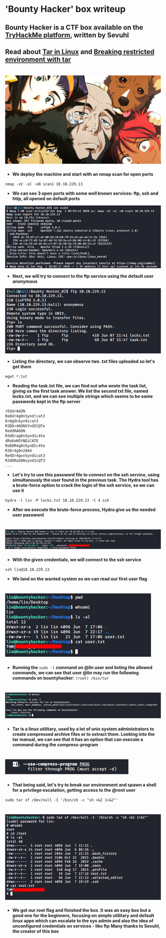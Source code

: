 # 'Bounty Hacker' box writeup
## Bounty Hacker is a CTF box available on the [TryHackMe platform](https://tryhackme.com), written by Sevuhl
## Read about [Tar in Linux](https://www.freecodecamp.org/news/tar-in-linux-example-tar-gz-tar-file-and-tar-directory-and-tar-compress-commands/) and [Breaking restricted environment with tar](https://gtfobins.github.io/gtfobins/tar/)
# ![bg](images/background.jpg?raw=true "Title")
+ **We deploy the machine and start with an nmap scan for open ports**


``nmap -sV -sC -oN scan1 10.10.229.13``
      
+ **We can see 3 open ports with some well known services: ftp, ssh and http, all opened on default ports**

![1](images/nmap_scan.jpg?raw=true "Nmap_scan")

+ **Next, we will try to connect to the ftp service using the default user anonymous**

![2](images/ftp_login.jpg?raw=true "Ftp_login")

+ **Listing the directory, we can observe two .txt files uploaded so let's get them**



``mget *.txt``

+ **Reading the task.txt file, we can find out who wrote the task list, giving us the first task answer. We list the second txt file, named locks.txt, and we can see multiple strings which seems to be some passwords kept in the ftp server**

```
rEddrAGON
ReDdr4g0nSynd!cat3
Dr@gOn$yn9icat3
R3DDr46ONSYndIC@Te
ReddRA60N
R3dDrag0nSynd1c4te
dRa6oN5YNDiCATE
ReDDR4g0n5ynDIc4te
R3Dr4gOn2044
RedDr4gonSynd1cat3
R3dDRaG0Nsynd1c@T3
...
```

+ **Let's try to use this password file to connect on the ssh service, using simultanously the user found in the previous task. The Hydra tool has a brute-force option to crack the login of the ssh service, so we can use it**

``hydra -l lin -P locks.txt 10.10.229.13 -t 4 ssh``


+ **After we execute the brute-force process, Hydra give us the needed user password**

# ![3](images/hydra_brute.jpg?raw=true "Hydra")

+ **With the given credentials, we will connect to the ssh service**

``ssh lin@10.10.229.13``

+ **We land on the wanted system so we can read our first user flag**

# ![4](images/first_flag.jpg?raw=true "first_flag")

+ **Running the** ``sudo -l`` **command on @lin user and listing the allowed commands, we can see that user @lin may run the following commands on bountyhacker:**
      ``(root) /bin/tar``
  
# ![5](images/whoami.jpg?raw=true "whoami")

+ **Tar is a linux utilitary, used by a lot of unix system administrators to create compressed archive files or to extract them. Looking into the tar manual, we can see that it has an option that can execute a command during the compress-program**

# ![6](images/tar.jpg?raw=true "tar manual")

+ **That being said, let's try to break our environment and spawn a shell for a privilege escalation, getting access to the @root user**

``sudo tar xf /dev/null -I '/bin/sh -c "sh <&2 1>&2"'``

# ![Alt text](images/root_flag.jpg?raw=true "root_flag")

+ **We got our root flag and finished the box. It was an easy box but a good one for the beginners, focusing on simple utilitary and default linux apps which can escalate to the sys admin and also the idea of unconfigured credentials on services - like ftp**
**Many thanks to Sevuhl, the creator of this box**

        
